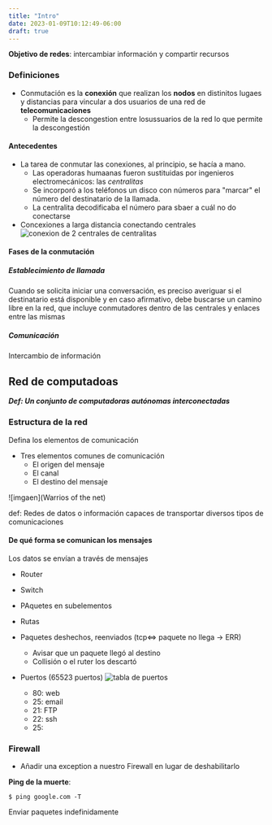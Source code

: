 ```yaml
---
title: "Intro"
date: 2023-01-09T10:12:49-06:00
draft: true
---
```


**Objetivo de redes**: intercambiar información y compartir recursos
### Definiciones

+ Conmutación es la **conexión** que realizan los **nodos** en distinitos lugaes y distancias para vincular a dos usuarios de una red de **telecomunicaciones**
    + Permite la descongestion entre losussuarios de la red lo que permite la descongestión

#### Antecedentes

+ La tarea de conmutar las conexiones, al principio, se hacía a mano. 
    + Las operadoras humaanas fueron sustituidas por ingenieros electromecánicos: las *centralitas*
    + Se incorporó a los teléfonos un disco con números para "marcar" el número del destinatario de la llamada.
    + La centralita decodificaba el número para sbaer a cuál no do conectarse
+ Concexiones a larga distancia conectando centrales
![conexion de 2 centrales de centralitas]()

#### Fases de la conmutación

##### Establecimiento de llamada

Cuando se solicita iniciar una conversación, es preciso averiguar si el destinatario está disponible y en caso afirmativo, debe buscarse un camino libre en la red, que incluye conmutadores dentro de las centrales y enlaces entre las mismas

##### Comunicación

Intercambio de información

## Red de computadoas

***Def: Un conjunto de computadoras autónomas interconectadas***

### Estructura de la red

Defina los elementos de comunicación
+ Tres elementos comunes de comunicación
    + El origen del mensaje
    + El canal
    + El destino del mensaje

<!-- TODO: ver guerreros de la red -->
![imgaen](Warrios of the net)

def: Redes de datos o información capaces de transportar diversos tipos de comunicaciones

#### De qué forma se comunican los mensajes

Los datos se envían a través de mensajes

+ Router
+ Switch
+ PAquetes en subelementos
+ Rutas
+ Paquetes deshechos, reenviados (tcp<=> paquete no llega -> ERR)
    + Avisar que un paquete llegó al destino
    + Collisión o el ruter los descartó

+ Puertos (65523 puertos) ![tabla de puertos]()
    + 80: web
    + 25: email
    + 21: FTP
    + 22: ssh
    + 25:

<!-- TODO: investigar que es un firewall -->
### Firewall

+ Añadir una exception a nuestro Firewall en lugar de deshabilitarlo

**Ping de la muerte**:
```
$ ping google.com -T
```
Enviar paquetes indefinidamente
